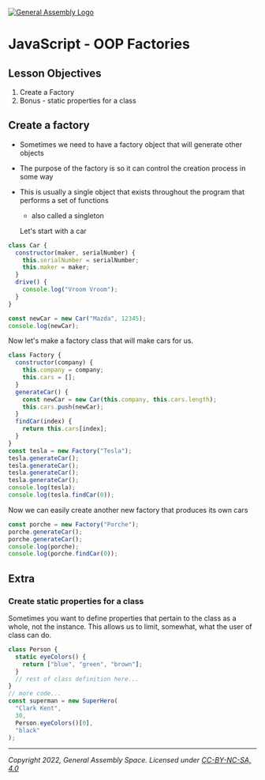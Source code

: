 [![General Assembly Logo](https://ga-dash.s3.amazonaws.com/production/assets/logo-9f88ae6c9c3871690e33280fcf557f33.png)](https://generalassemb.ly)

# JavaScript - OOP Factories

## Lesson Objectives

1. Create a Factory
1. Bonus - static properties for a class

## Create a factory

- Sometimes we need to have a factory object that will generate other objects
- The purpose of the factory is so it can control the creation process in some way
- This is usually a single object that exists throughout the program that performs a set of functions
  - also called a singleton

  Let's start with a car

```javascript
class Car {
  constructor(maker, serialNumber) {
    this.serialNumber = serialNumber;
    this.maker = maker;
  }
  drive() {
    console.log("Vroom Vroom");
  }
}

const newCar = new Car("Mazda", 12345);
console.log(newCar);
```

Now let's make a factory class that will make cars for us.

```javascript
class Factory {
  constructor(company) {
    this.company = company;
    this.cars = [];
  }
  generateCar() {
    const newCar = new Car(this.company, this.cars.length);
    this.cars.push(newCar);
  }
  findCar(index) {
    return this.cars[index];
  }
}
const tesla = new Factory("Tesla");
tesla.generateCar();
tesla.generateCar();
tesla.generateCar();
tesla.generateCar();
console.log(tesla);
console.log(tesla.findCar(0));
```

Now we can easily create another new factory that produces its own cars

```js
const porche = new Factory("Porche");
porche.generateCar();
porche.generateCar();
console.log(porche);
console.log(porche.findCar(0));
```

## Extra

### Create static properties for a class

Sometimes you want to define properties that pertain to the class as a whole, not the instance.  This allows us to limit, somewhat, what the user of class can do.

```javascript
class Person {
  static eyeColors() {
    return ["blue", "green", "brown"];
  }
  // rest of class definition here...
}
// more code...
const superman = new SuperHero(
  "Clark Kent",
  30,
  Person.eyeColors()[0],
  "black"
);
```

---

*Copyright 2022, General Assembly Space. Licensed under [CC-BY-NC-SA, 4.0](https://creativecommons.org/licenses/by-nc-sa/4.0/)*
